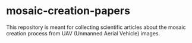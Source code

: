 # mosaic-creation-papers
This repository is meant for collecting scientific articles about the mosaic creation process from UAV (Unmanned Aerial Vehicle) images.
